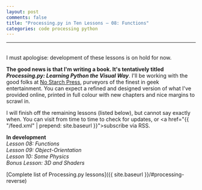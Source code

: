 ```yaml
---
layout: post
comments: false
title: "Processing.py in Ten Lessons – 08: Functions"
categories: code processing python
---
```


---
&nbsp;  
I must apologise: development of these lessons is on hold for now.

**The good news is that I'm writing a book. It's tentatively titled *Processing.py: Learning Python the Visual Way***. I'll be working with the good folks at [No Starch Press](https://nostarch.com/), purveyors of the finest in geek entertainment. You can expect a refined and designed version of what I've provided online, printed in full colour with new chapters and nice margins to scrawl in.

I will finish off the remaining lessons (listed below), but cannot say exactly when. You can visit from time to time to check for updates, or <a href="{{ "/feed.xml" | prepend: site.baseurl }}">subscribe via RSS</a>.

**In development**  
*Lesson 08: Functions*  
*Lesson 09: Object-Orientation*  
*Lesson 10: Some Physics*  
*Bonus Lesson: 3D and Shaders*  

[Complete list of Processing.py lessons]({{ site.baseurl }}/#processing-reverse)
